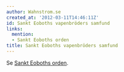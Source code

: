 ```yaml
---
author: Wahnstrom.se
created_at: '2012-03-11T14:46:11Z'
id: Sankt Eoboths vapenbröders samfund
links:
  mention:
  - Sankt Eoboths orden
title: Sankt Eoboths vapenbröders samfund
---
```


Se [Sankt Eoboths orden].

  [Sankt Eoboths orden]: Sankt_Eoboths_orden
